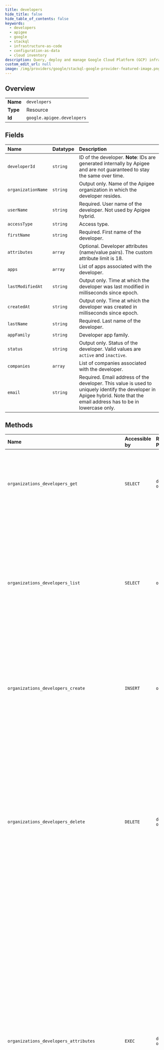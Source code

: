 ```yaml
---
title: developers
hide_title: false
hide_table_of_contents: false
keywords:
  - developers
  - apigee
  - google    
  - stackql
  - infrastructure-as-code
  - configuration-as-data
  - cloud inventory
description: Query, deploy and manage Google Cloud Platform (GCP) infrastructure and resources using SQL
custom_edit_url: null
image: /img/providers/google/stackql-google-provider-featured-image.png
---
```

  
    

## Overview
<table><tbody>
<tr><td><b>Name</b></td><td><code>developers</code></td></tr>
<tr><td><b>Type</b></td><td>Resource</td></tr>
<tr><td><b>Id</b></td><td><code>google.apigee.developers</code></td></tr>
</tbody></table>

## Fields
| Name | Datatype | Description |
|:-----|:---------|:------------|
| `developerId` | `string` | ID of the developer. **Note**: IDs are generated internally by Apigee and are not guaranteed to stay the same over time. |
| `organizationName` | `string` | Output only. Name of the Apigee organization in which the developer resides. |
| `userName` | `string` | Required. User name of the developer. Not used by Apigee hybrid. |
| `accessType` | `string` | Access type. |
| `firstName` | `string` | Required. First name of the developer. |
| `attributes` | `array` | Optional. Developer attributes (name/value pairs). The custom attribute limit is 18. |
| `apps` | `array` | List of apps associated with the developer. |
| `lastModifiedAt` | `string` | Output only. Time at which the developer was last modified in milliseconds since epoch. |
| `createdAt` | `string` | Output only. Time at which the developer was created in milliseconds since epoch. |
| `lastName` | `string` | Required. Last name of the developer. |
| `appFamily` | `string` | Developer app family. |
| `status` | `string` | Output only. Status of the developer. Valid values are `active` and `inactive`. |
| `companies` | `array` | List of companies associated with the developer. |
| `email` | `string` | Required. Email address of the developer. This value is used to uniquely identify the developer in Apigee hybrid. Note that the email address has to be in lowercase only. |
## Methods
| Name | Accessible by | Required Params | Description |
|:-----|:--------------|:----------------|:------------|
| `organizations_developers_get` | `SELECT` | `developersId, organizationsId` | Returns the developer details, including the developer's name, email address, apps, and other information. **Note**: The response includes only the first 100 developer apps. |
| `organizations_developers_list` | `SELECT` | `organizationsId` | Lists all developers in an organization by email address. By default, the response does not include company developers. Set the `includeCompany` query parameter to `true` to include company developers. **Note**: A maximum of 1000 developers are returned in the response. You paginate the list of developers returned using the `startKey` and `count` query parameters. |
| `organizations_developers_create` | `INSERT` | `organizationsId` | Creates a developer. Once created, the developer can register an app and obtain an API key. At creation time, a developer is set as `active`. To change the developer status, use the SetDeveloperStatus API. |
| `organizations_developers_delete` | `DELETE` | `developersId, organizationsId` | Deletes a developer. All apps and API keys associated with the developer are also removed. **Warning**: This API will permanently delete the developer and related artifacts. To avoid permanently deleting developers and their artifacts, set the developer status to `inactive` using the SetDeveloperStatus API. **Note**: The delete operation is asynchronous. The developer app is deleted immediately, but its associated resources, such as apps and API keys, may take anywhere from a few seconds to a few minutes to be deleted. |
| `organizations_developers_attributes` | `EXEC` | `developersId, organizationsId` | Updates developer attributes. This API replaces the existing attributes with those specified in the request. Add new attributes, and include or exclude any existing attributes that you want to retain or remove, respectively. The custom attribute limit is 18. **Note**: OAuth access tokens and Key Management Service (KMS) entities (apps, developers, and API products) are cached for 180 seconds (default). Any custom attributes associated with these entities are cached for at least 180 seconds after the entity is accessed at runtime. Therefore, an `ExpiresIn` element on the OAuthV2 policy won't be able to expire an access token in less than 180 seconds. |
| `organizations_developers_set_developer_status` | `EXEC` | `developersId, organizationsId` | Sets the status of a developer. A developer is `active` by default. If you set a developer's status to `inactive`, the API keys assigned to the developer apps are no longer valid even though the API keys are set to `approved`. Inactive developers can still sign in to the developer portal and create apps; however, any new API keys generated during app creation won't work. To set the status of a developer, set the `action` query parameter to `active` or `inactive`, and the `Content-Type` header to `application/octet-stream`. If successful, the API call returns the following HTTP status code: `204 No Content` |
| `organizations_developers_update` | `EXEC` | `developersId, organizationsId` | Updates a developer. This API replaces the existing developer details with those specified in the request. Include or exclude any existing details that you want to retain or delete, respectively. The custom attribute limit is 18. **Note**: OAuth access tokens and Key Management Service (KMS) entities (apps, developers, and API products) are cached for 180 seconds (current default). Any custom attributes associated with these entities are cached for at least 180 seconds after the entity is accessed at runtime. Therefore, an `ExpiresIn` element on the OAuthV2 policy won't be able to expire an access token in less than 180 seconds. |
